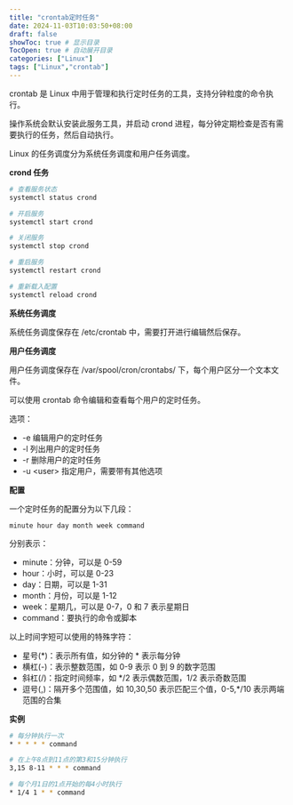 ```yaml
---
title: "crontab定时任务"
date: 2024-11-03T10:03:50+08:00
draft: false
showToc: true # 显示目录
TocOpen: true # 自动展开目录
categories: ["Linux"]
tags: ["Linux","crontab"]
---
```


crontab 是 Linux 中用于管理和执行定时任务的工具，支持分钟粒度的命令执行。

操作系统会默认安装此服务工具，并启动 crond 进程，每分钟定期检查是否有需要执行的任务，然后自动执行。

Linux 的任务调度分为系统任务调度和用户任务调度。

**crond 任务**

```bash
# 查看服务状态
systemctl status crond

# 开启服务
systemctl start crond

# 关闭服务
systemctl stop crond

# 重启服务
systemctl restart crond

# 重新载入配置
systemctl reload crond
```

**系统任务调度**

系统任务调度保存在 /etc/crontab 中，需要打开进行编辑然后保存。

**用户任务调度**

用户任务调度保存在 /var/spool/cron/crontabs/ 下，每个用户区分一个文本文件。

可以使用 crontab 命令编辑和查看每个用户的定时任务。

选项：

- -e 编辑用户的定时任务
- -l 列出用户的定时任务
- -r 删除用户的定时任务
- -u \<user\> 指定用户，需要带有其他选项

**配置**

一个定时任务的配置分为以下几段：

```
minute hour day month week command
```

分别表示：

* minute：分钟，可以是 0-59
* hour：小时，可以是 0-23
* day：日期，可以是 1-31
* month：月份，可以是 1-12
* week：星期几，可以是 0-7，0 和 7 表示星期日
* command：要执行的命令或脚本

以上时间字短可以使用的特殊字符：

* 星号(*)：表示所有值，如分钟的 * 表示每分钟
* 横杠(-)：表示整数范围，如 0-9 表示 0 到 9 的数字范围
* 斜杠(/)：指定时间频率，如 */2 表示偶数范围，1/2 表示奇数范围
* 逗号(,)：隔开多个范围值，如 10,30,50 表示匹配三个值，0-5,*/10 表示两端范围的合集

**实例**

```bash
# 每分钟执行一次
* * * * * command

# 在上午8点到11点的第3和15分钟执行
3,15 8-11 * * * command

# 每个月1日的1点开始的每4小时执行
* 1/4 1 * * command
```

